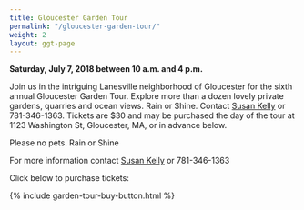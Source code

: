 ```yaml
---
title: Gloucester Garden Tour
permalink: "/gloucester-garden-tour/"
weight: 2
layout: ggt-page
---
```


**Saturday, July 7, 2018 between 10 a.m. and 4 p.m.**

Join us in the intriguing Lanesville neighborhood of Gloucester for the sixth annual Gloucester Garden Tour.  Explore more than a dozen lovely private gardens, quarries and ocean views.  Rain or Shine.  Contact [Susan Kelly](mailto:susan@generousgardeners.org) or 781-346-1363.  Tickets are $30 and may be purchased the day of the tour at 1123 Washington St, Gloucester, MA, or in advance below.

Please no pets.  Rain or Shine

For more information contact [Susan Kelly](mailto:susan@generousgardeners.org) or 781-346-1363

Click below to purchase tickets:

{% include garden-tour-buy-button.html %}
